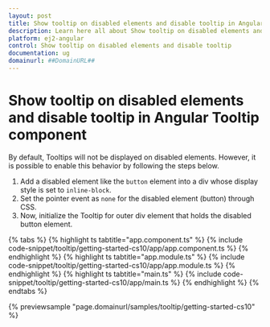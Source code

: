 ```yaml
---
layout: post
title: Show tooltip on disabled elements and disable tooltip in Angular Tooltip component | Syncfusion
description: Learn here all about Show tooltip on disabled elements and disable tooltip in Syncfusion Angular Tooltip component of Syncfusion Essential JS 2 and more.
platform: ej2-angular
control: Show tooltip on disabled elements and disable tooltip 
documentation: ug
domainurl: ##DomainURL##
---
```


# Show tooltip on disabled elements and disable tooltip in Angular Tooltip component

By default, Tooltips will not be displayed on disabled elements. However, it is possible to enable this behavior by following the steps below.
1. Add a disabled element like the `button` element into a div whose display style is set to `inline-block`.
2. Set the pointer event as `none` for the disabled element (button) through CSS.
3. Now, initialize the Tooltip for outer div element that holds the disabled button element.

{% tabs %}
{% highlight ts tabtitle="app.component.ts" %}
{% include code-snippet/tooltip/getting-started-cs10/app/app.component.ts %}
{% endhighlight %}
{% highlight ts tabtitle="app.module.ts" %}
{% include code-snippet/tooltip/getting-started-cs10/app/app.module.ts %}
{% endhighlight %}
{% highlight ts tabtitle="main.ts" %}
{% include code-snippet/tooltip/getting-started-cs10/app/main.ts %}
{% endhighlight %}
{% endtabs %}
  
{% previewsample "page.domainurl/samples/tooltip/getting-started-cs10" %}
